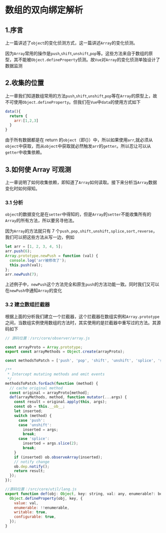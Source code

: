 # 数组的双向绑定解析

## 1.序言

上一篇讲述了`object`的变化侦测方式，这一篇讲述`Array`的变化侦测。

因为`Array`常用的操作是`push`,`shift`,`unshift`,`pop`等。这些方法来自于数组的原型，其不能被`Object.defineProperty`侦测。故`Vue`对`Array`的变化侦测单独设计了数据监测

## 2.收集的位置

上一章我们知道数组常用的方法`push`,`shift`,`unshift`,`pop`等在`Array`的原型上，故不可使用`Object.defineProperty`。但我们在`Vue`中`data`的使用方式如下

```js
data(){
  return {
    arr:[1,2,3]
  }
}

```

由于所有数据都是在 return 的`object`（即{}）中，所以如果使用`arr`,就必须从`object`中获取，而从`object`中获取就必然触发`arr`的`getter`。所以忍让可以从`getter`中收集依赖。

## 3.如何使 Array 可观测

上一章说明了如何收集依赖，即知道了`Array`如何读取。接下来分析当`Array`数据变化时如何得知。

### 3.1 分析

`object`的数据变化是在`setter`中得知的，但是`Array`的`setter`不能收集所有的`Array`的所有方法，所以要另寻他法。

因为`Array`的方法就只有 7 个`push,pop,shift,unshift,splice,sort,reverse`，我们可以把这些方法从写一边，例如

```js
let arr = [1, 2, 3, 4, 5];
arr.push(6);
Array.prototype.newPush = function (val) {
  console.log('arr被修改了');
  this.push(val);
};
arr.newPush(7);
```

上述例子中，`newPush`这个方法完全和原生`push`的方法功能一致。同时我们又可以在`newPush`中通知`Array`的变化

### 3.2 建立数组拦截器

根据上面的分析我们建立一个拦截器，这个拦截器在数组实例和`Array.prototype`之间，当数组实例使用数组的方法时，其实使用的是拦截器中重写过的方法。其源码如下

```js
// 源码位置：/src/core/observer/array.js

const arrayProto = Array.prototype;
export const arrayMethods = Object.create(arrayProto);

const methodsToPatch = ['push', 'pop', 'shift', 'unshift', 'splice', 'sort', 'reverse'];

/**
 * Intercept mutating methods and emit events
 */
methodsToPatch.forEach(function (method) {
  // cache original method
  const original = arrayProto[method];
  def(arrayMethods, method, function mutator(...args) {
    const result = original.apply(this, args);
    const ob = this.__ob__;
    let inserted;
    switch (method) {
      case 'push':
      case 'unshift':
        inserted = args;
        break;
      case 'splice':
        inserted = args.slice(2);
        break;
    }
    if (inserted) ob.observeArray(inserted);
    // notify change
    ob.dep.notify();
    return result;
  });
});

//源码位置：/src/core/util/lang.js
export function def(obj: Object, key: string, val: any, enumerable?: boolean) {
  Object.defineProperty(obj, key, {
    value: val,
    enumerable: !!enumerable,
    writable: true,
    configurable: true,
  });
}
```
